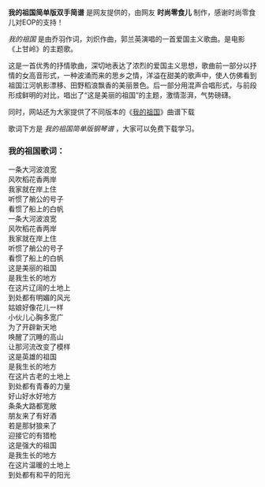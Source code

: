 

**我的祖国简单版双手简谱** 是网友提供的，由网友 **时尚零食儿** 制作，感谢时尚零食儿对EOP的支持！

_我的祖国_ 是由乔羽作词，刘炽作曲，郭兰英演唱的一首爱国主义歌曲。是电影《上甘岭》的主题歌。

这是一首优秀的抒情歌曲，深切地表达了浓烈的爱国主义思想，歌曲前一部分以抒情的女高音形式，一种波涌而来的思乡之情，洋溢在甜美的歌声中，使人仿佛看到祖国江河帆影漂移、田野稻浪飘香的美丽景色。后一部分用混声合唱形式，与前段形成鲜明的对比，唱出了“这是美丽的祖国”的主题，激情澎湃，气势磅礴。

同时，网站还为大家提供了不同版本的《[我的祖国](Music-5739-我的祖国-上甘岭主题歌-郭兰英.html "我的祖国")》曲谱下载

歌词下方是 _我的祖国简单版钢琴谱_ ，大家可以免费下载学习。

### 我的祖国歌词：

一条大河波浪宽  
风吹稻花香两岸  
我家就在岸上住  
听惯了艄公的号子  
看惯了船上的白帆  
一条大河波浪宽  
风吹稻花香两岸  
我家就在岸上住  
听惯了艄公的号子  
看惯了船上的白帆  
这是美丽的祖国  
是我生长的地方  
在这片辽阔的土地上  
到处都有明媚的风光  
姑娘好像花儿一样  
小伙儿心胸多宽广  
为了开辟新天地  
唤醒了沉睡的高山  
让那河流改变了模样  
这是英雄的祖国  
是我生长的地方  
在这片古老的土地上  
到处都有青春的力量  
好山好水好地方  
条条大路都宽敞  
朋友来了有好酒  
若是那豺狼来了  
迎接它的有猎枪  
这是强大的祖国  
是我生长的地方  
在这片温暖的土地上  
到处都有和平的阳光

